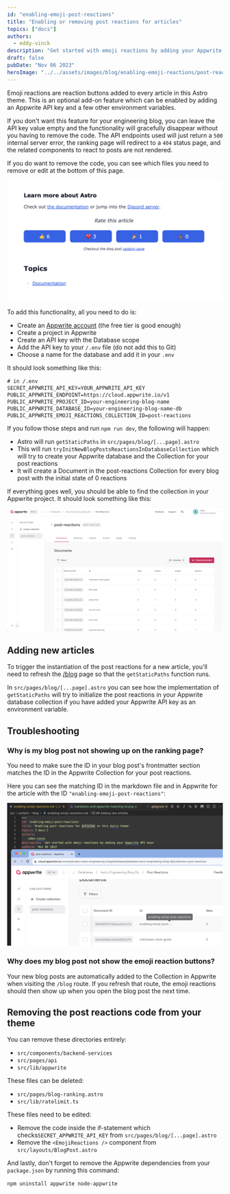 ```yaml
---
id: "enabling-emoji-post-reactions"
title: "Enabling or removing post reactions for articles"
topics: ["docs"]
authors:
  - eddy-vinck
description: "Get started with emoji reactions by adding your Appwrite API keys"
draft: false
pubDate: "Nov 06 2023"
heroImage: "../../assets/images/blog/enabling-emoji-reactions/post-reactions-for-article.png"
---
```


Emoji reactions are reaction buttons added to every article in this Astro theme. This is an optional add-on feature which can be enabled by adding an Appwrite API key and a few other environment variables.

If you don't want this feature for your engineering blog, you can leave the API key value empty and the functionality will gracefully disappear without you having to remove the code. The API endpoints used will just return a `500` internal server error, the ranking page will redirect to a `404` status page, and the related components to react to posts are not rendered.

If you do want to remove the code, you can see which files you need to remove or edit at the bottom of this page.

![Emoji reactions for an article showing 6 likes, 3 hearts, 1 parties, and 0 poops](../../assets/images/blog/enabling-emoji-reactions/post-reactions-for-article.png)

To add this functionality, all you need to do is:

- Create an [Appwrite account](https://cloud.appwrite.io/register) (the free tier is good enough)
- Create a project in Appwrite
- Create an API key with the Database scope
- Add the API key to your `/.env` file (do not add this to Git)
- Choose a name for the database and add it in your `.env`

It should look something like this:

```
# in /.env
SECRET_APPWRITE_API_KEY=YOUR_APPWRITE_API_KEY
PUBLIC_APPWRITE_ENDPOINT=https://cloud.appwrite.io/v1
PUBLIC_APPWRITE_PROJECT_ID=your-engineering-blog-name
PUBLIC_APPWRITE_DATABASE_ID=your-engineering-blog-name-db
PUBLIC_APPWRITE_EMOJI_REACTIONS_COLLECTION_ID=post-reactions
```

If you follow those steps and run `npm run dev`, the following will happen:

- Astro will run `getStaticPaths` in `src/pages/blog/[...page].astro`
- This will run `tryInitNewBlogPostsReactionsInDatabaseCollection` which will try to create your Appwrite database and the Collection for your post reactions
- It will create a Document in the post-reactions Collection for every blog post with the initial state of 0 reactions

If everything goes well, you should be able to find the collection in your Appwrite project. It should look something like this:

![A screenshot of the articles in the post-reactions collection in Appwrite](../../assets/images/blog/enabling-emoji-reactions/post-reactions-collection.png)

## Adding new articles

To trigger the instantiation of the post reactions for a new article, you'll need to refresh the [/blog](/blog) page so that the `getStaticPaths` function runs.

In `src/pages/blog/[...page].astro` you can see how the implementation of `getStaticPaths` will try to initialize the post reactions in your Appwrite database collection if you have added your Appwrite API key as an environment variable.

## Troubleshooting

### Why is my blog post not showing up on the ranking page?

You need to make sure the ID in your blog post's frontmatter section matches the ID in the Appwrite Collection for your post reactions.

Here you can see the matching ID in the markdown file and in Appwrite for the article with the ID `"enabling-emoji-post-reactions"`:

![Matching IDs in the Frontmatter section and Appwrite](../../assets/images/blog/enabling-emoji-reactions/markdown-and-appwrite-matching-id.png)

### Why does my blog post not show the emoji reaction buttons?

Your new blog posts are automatically added to the Collection in Appwrite when visiting the `/blog` route. If you refresh that route, the emoji reactions should then show up when you open the blog post the next time.

## Removing the post reactions code from your theme

You can remove these directories entirely:

- `src/components/backend-services`
- `src/pages/api`
- `src/lib/appwrite`

These files can be deleted:

- `src/pages/blog-ranking.astro`
- `src/lib/ratelimit.ts`

These files need to be edited:

- Remove the code inside the if-statement which checks`SECRET_APPWRITE_API_KEY` from `src/pages/blog/[...page].astro`
- Remove the `<EmojiReactions />` component from `src/layouts/BlogPost.astro`

And lastly, don't forget to remove the Appwrite dependencies from your `package.json` by running this command:

```bash
npm uninstall appwrite node-appwrite
```
